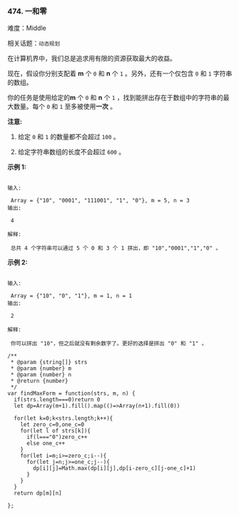 ### 474. 一和零

难度：Middle

相关话题：`动态规划`

在计算机界中，我们总是追求用有限的资源获取最大的收益。



现在，假设你分别支配着 **m**  个 `0` 和 **n**  个 `1` 。另外，还有一个仅包含 `0` 和 `1` 字符串的数组。



你的任务是使用给定的**m**  个 `0` 和 **n**  个 `1` ，找到能拼出存在于数组中的字符串的最大数量。每个 `0` 和 `1` 至多被使用**一次** 。



**注意:** 




1. 给定 `0` 和 `1` 的数量都不会超过 `100` 。

2. 给定字符串数组的长度不会超过 `600` 。





**示例 1:** 



```

输入:

 Array = {"10", "0001", "111001", "1", "0"}, m = 5, n = 3
输出:

 4

解释:

 总共 4 个字符串可以通过 5 个 0 和 3 个 1 拼出，即 "10","0001","1","0" 。
```


**示例 2:** 



```

输入:

 Array = {"10", "0", "1"}, m = 1, n = 1
输出:

 2

解释:

 你可以拼出 "10"，但之后就没有剩余数字了。更好的选择是拼出 "0" 和 "1" 。
```

```
/**
 * @param {string[]} strs
 * @param {number} m
 * @param {number} n
 * @return {number}
 */
var findMaxForm = function(strs, m, n) {
  if(strs.length===0)return 0
  let dp=Array(m+1).fill().map(()=>Array(n+1).fill(0))
  
  for(let k=0;k<strs.length;k++){
    let zero_c=0,one_c=0
    for(let l of strs[k]){
      if(l==="0")zero_c++
      else one_c++
    }
    for(let i=m;i>=zero_c;i--){
      for(let j=n;j>=one_c;j--){
        dp[i][j]=Math.max(dp[i][j],dp[i-zero_c][j-one_c]+1)
      }
    }
  }
  return dp[m][n]
  
};
```

